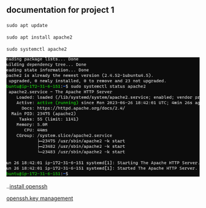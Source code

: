 ## documentation for project 1

`sudo apt update`

`sudo apt install apache2`

`sudo systemctl apache2`

![Apache status](./images/apache%20installed.PNG)

..[install openssh](https://learn.microsoft.com/en-us/windows-server/administration/openssh/openssh_install_firstuse)

[openssh.key management](https://learn.microsoft.com/en-us/windows-server/administration/openssh/openssh_keymanagement)
